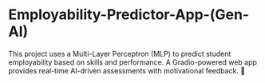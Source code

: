 # Employability-Predictor-App-(Gen-AI)
This project uses a Multi-Layer Perceptron (MLP) to predict student employability based on skills and performance. A Gradio-powered web app provides real-time AI-driven assessments with motivational feedback. 🚀

